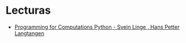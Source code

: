 # Lecturas
* [Programming for Computations Python - Svein Linge , Hans Petter Langtangen](https://link.springer.com/book/10.1007/978-3-030-16877-3)
